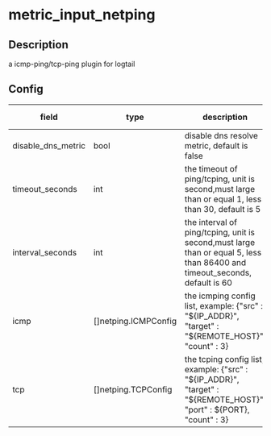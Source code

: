 # metric_input_netping
## Description
a icmp-ping/tcp-ping plugin for logtail
## Config
|  field   |   type   |   description   | default value   |
| ---- | ---- | ---- | ---- |
|disable_dns_metric|bool|disable dns resolve metric, default is false| false|
|timeout_seconds|int|the timeout of ping/tcping, unit is second,must large than or equal 1, less than  30, default is 5|5|
|interval_seconds|int|the interval of ping/tcping, unit is second,must large than or equal 5, less than 86400 and timeout_seconds, default is 60|60|
|icmp|[]netping.ICMPConfig|the icmping config list, example:  {"src" : "${IP_ADDR}",  "target" : "${REMOTE_HOST}", "count" : 3}|null|
|tcp|[]netping.TCPConfig|the tcping config list, example: {"src" : "${IP_ADDR}",  "target" : "${REMOTE_HOST}", "port" : ${PORT}, "count" : 3}|null|